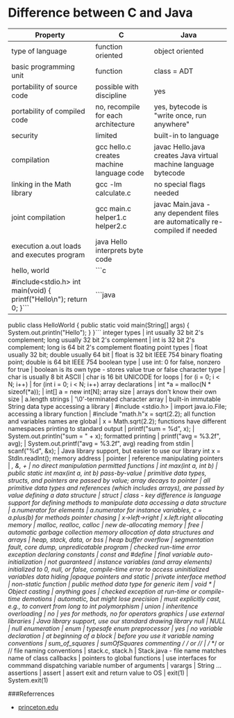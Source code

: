 Difference between C and Java
=============================
Property | C | Java
---------|---|-------
type of language	|	function oriented	|	object oriented
basic programming unit	|	function	|	class = ADT
portability of source code	|	possible with discipline	|	yes
portability of compiled code	|	no, recompile for each architecture	|	yes, bytecode is "write once, run anywhere"
security	|	limited	|	built-in to language
compilation	|	gcc hello.c creates machine language code	|	javac Hello.java creates Java virtual machine language bytecode
linking in the Math library	|	gcc -lm calculate.c	|	no special flags needed
joint compilation	|	gcc main.c helper1.c helper2.c	|	javac Main.java - any dependent files are automatically re-compiled if needed
execution	a.out loads and executes program	|	java Hello interprets byte code
hello, world	|	```c
#include<stdio.h> int main(void) {    printf("Hello\n");    return 0; }```	|	```java
 public class HelloWorld {    public static void main(String[] args) {         System.out.println("Hello");    } }```
integer types	|	int usually 32 bit 2's complement; long usually 32 bit 2's complement	|	int is 32 bit 2's complement; long is 64 bit 2's complement
floating point types	|	float usually 32 bit;
double usually 64 bit	|	float is 32 bit IEEE 754 binary floating point; double is 64 bit IEEE 754
boolean type	|	use int: 0 for false, nonzero for true	|	boolean is its own type - stores value true or false
character type	|	char is usually 8 bit ASCII	|	char is 16 bit UNICODE
for loops	|	for (i = 0; i < N; i++)	|	for (int i = 0; i < N; i++)
array declarations	|	int *a = malloc(N * sizeof(*a));	|	int[] a = new int[N];
array size	|	arrays don't know their own size	|	a.length
strings	|	'\0'-terminated character array	|	built-in immutable String data type
accessing a library	|	#include <stdio.h>	|	import java.io.File;
accessing a library function	|	#include "math.h"x = sqrt(2.2); all function and variables names are global	|	x = Math.sqrt(2.2); functions have different namespaces
printing to standard output	|	printf("sum = %d", x);	|	System.out.println("sum = " + x);
formatted printing	|	printf("avg = %3.2f", avg);	|	System.out.printf("avg = %3.2f", avg)
reading from stdin	|	scanf("%d", &x);	|	Java library support, but easier to use our library int x = StdIn.readInt();
memory address	|	pointer	|	reference
manipulating pointers	|	*, &, +	|	no direct manipulation permitted
functions	|	int max(int a, int b)	|	public static int max(int a, int b)
pass-by-value	|	primitive data types, structs, and pointers are passed by value; array decays to pointer	|	all primitive data types and references (which includes arrays), are passed by value
defining a data structure	|	struct	|	class - key difference is language support for defining methods to manipulate data 
accessing a data structure	|	a.numerator for elements	|	a.numerator for instance variables, c = a.plus(b) for methods
pointer chasing	|	x->left->right	|	x.left.right
allocating memory	|	malloc, realloc, calloc |	new
de-allocating memory	|	free	|	automatic garbage collection
memory allocation of data structures and arrays	|	heap, stack, data, or bss	|	heap
buffer overflow	|	segmentation fault, core dump, unpredicatable program	|	checked run-time error exception
declaring constants	|	const and #define	|	final
variable auto-initialization	|	not guaranteed	|	instance variables (and array elements) initialized to 0, null, or false, compile-time error to access uninitialized variables
data hiding	|opaque pointers and static	|	private
interface method	|	non-static function	|	public method
data type for generic item	|	void *	|	Object
casting	|	anything goes	|	checked exception at run-time or compile-time
demotions	|	automatic, but might lose precision	|	must explicitly cast, e.g., to convert from long to int
polymorphism	|	union	|	inheritence
overloading	|	no	|	yes for methods, no for operators
graphics	|	use external libraries	|	Java library support, use our standard drawing library
null	|	NULL	|	null
enumeration	|	enum	|	typesafe enum
preprocessor	|	yes	|	no
variable declaration	|	at beginning of a block	|	before you use it
variable naming conventions	|	sum_of_squares	|	sumOfSquares
commenting	/* */ or //	|	/* */ or //
file naming conventions	|	stack.c, stack.h	|	Stack.java - file name matches name of class
callbacks	|	pointers to global functions	|	use interfaces for commmand dispatching
variable number of arguments	|	varargs	|	String ...
assertions	|	assert	|	assert
exit and return value to OS	|	exit(1)	|	System.exit(1)


  
###Referrences

* [princeton.edu](http://introcs.cs.princeton.edu/java/faq/c2java.html)

